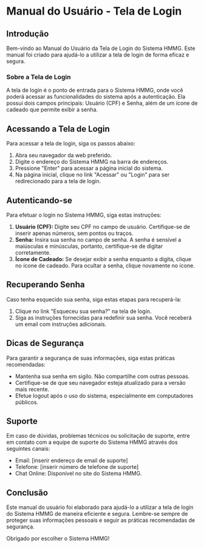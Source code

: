 # Manual do Usuário - Tela de Login

## Introdução
Bem-vindo ao Manual do Usuário da Tela de Login do Sistema HMMG. Este manual foi criado para ajudá-lo a utilizar a tela de login de forma eficaz e segura.

### Sobre a Tela de Login
A tela de login é o ponto de entrada para o Sistema HMMG, onde você poderá acessar as funcionalidades do sistema após a autenticação. Ela possui dois campos principais: Usuário (CPF) e Senha, além de um ícone de cadeado que permite exibir a senha.

## Acessando a Tela de Login
Para acessar a tela de login, siga os passos abaixo:
1. Abra seu navegador da web preferido.
2. Digite o endereço do Sistema HMMG na barra de endereços.
3. Pressione "Enter" para acessar a página inicial do sistema.
4. Na página inicial, clique no link "Acessar" ou "Login" para ser redirecionado para a tela de login.

## Autenticando-se
Para efetuar o login no Sistema HMMG, siga estas instruções:
1. **Usuário (CPF):** Digite seu CPF no campo de usuário. Certifique-se de inserir apenas números, sem pontos ou traços.
2. **Senha:** Insira sua senha no campo de senha. A senha é sensível a maiúsculas e minúsculas, portanto, certifique-se de digitar corretamente.
3. **Ícone de Cadeado:** Se desejar exibir a senha enquanto a digita, clique no ícone de cadeado. Para ocultar a senha, clique novamente no ícone.

## Recuperando Senha
Caso tenha esquecido sua senha, siga estas etapas para recuperá-la:
1. Clique no link "Esqueceu sua senha?" na tela de login.
2. Siga as instruções fornecidas para redefinir sua senha. Você receberá um email com instruções adicionais.

## Dicas de Segurança
Para garantir a segurança de suas informações, siga estas práticas recomendadas:
- Mantenha sua senha em sigilo. Não compartilhe com outras pessoas.
- Certifique-se de que seu navegador esteja atualizado para a versão mais recente.
- Efetue logout após o uso do sistema, especialmente em computadores públicos.

## Suporte
Em caso de dúvidas, problemas técnicos ou solicitação de suporte, entre em contato com a equipe de suporte do Sistema HMMG através dos seguintes canais:
- Email: [inserir endereço de email de suporte]
- Telefone: [inserir número de telefone de suporte]
- Chat Online: Disponível no site do Sistema HMMG.

## Conclusão
Este manual do usuário foi elaborado para ajudá-lo a utilizar a tela de login do Sistema HMMG de maneira eficiente e segura. Lembre-se sempre de proteger suas informações pessoais e seguir as práticas recomendadas de segurança.

Obrigado por escolher o Sistema HMMG!
